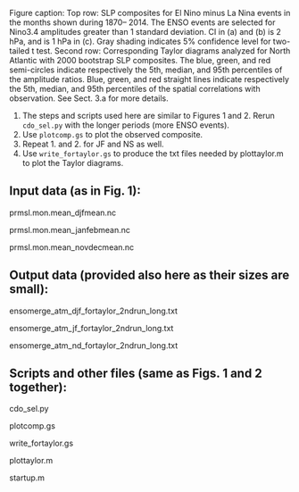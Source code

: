 Figure caption: Top row: SLP composites for El Nino minus La Nina events in the months shown during 1870–
2014. The ENSO events are selected for Nino3.4 amplitudes greater than 1 standard deviation. CI in (a) and
(b) is 2 hPa, and is 1 hPa in (c). Gray shading indicates 5% confidence level for two-tailed t test. Second row: 
Corresponding Taylor diagrams analyzed for North Atlantic with 2000 bootstrap SLP composites. The blue, green, and 
red semi-circles indicate respectively the 5th, median, and 95th percentiles of the amplitude ratios. 
Blue, green, and red straight lines indicate respectively the 5th, median, and 95th percentiles of the spatial
correlations with observation. See Sect. 3.a for more details.

1. The steps and scripts used here are similar to Figures 1 and 2. Rerun `cdo_sel.py` with the longer periods (more ENSO events).
2. Use `plotcomp.gs` to plot the observed composite.
3. Repeat 1. and 2. for JF and NS as well.
3. Use `write_fortaylor.gs` to produce the txt files needed by plottaylor.m to plot the Taylor diagrams.

## Input data (as in Fig. 1):

prmsl.mon.mean_djfmean.nc

prmsl.mon.mean_janfebmean.nc

prmsl.mon.mean_novdecmean.nc

## Output data (provided also here as their sizes are small):

ensomerge_atm_djf_fortaylor_2ndrun_long.txt

ensomerge_atm_jf_fortaylor_2ndrun_long.txt

ensomerge_atm_nd_fortaylor_2ndrun_long.txt

## Scripts and other files (same as Figs. 1 and 2 together):

cdo_sel.py

plotcomp.gs

write_fortaylor.gs

plottaylor.m

startup.m
